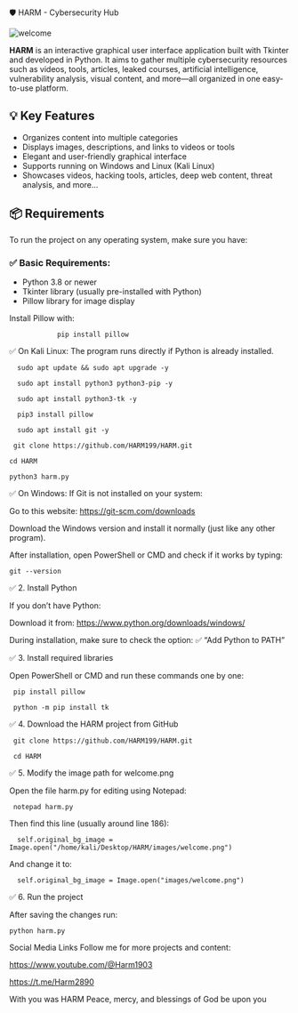 🛡️ HARM - Cybersecurity Hub


![welcome](https://github.com/user-attachments/assets/c9de7075-f268-4f29-8a78-e05363e8c461)


**HARM** is an interactive graphical user interface application built with Tkinter and developed in Python. It aims to gather multiple cybersecurity resources such as videos, tools, articles, leaked courses, artificial intelligence, vulnerability analysis, visual content, and more—all organized in one easy-to-use platform.

## 💡 Key Features

- Organizes content into multiple categories  
- Displays images, descriptions, and links to videos or tools  
- Elegant and user-friendly graphical interface  
- Supports running on Windows and Linux (Kali Linux)  
- Showcases videos, hacking tools, articles, deep web content, threat analysis, and more...

## 📦 Requirements

To run the project on any operating system, make sure you have:

### ✅ Basic Requirements:
- Python 3.8 or newer  
- Tkinter library (usually pre-installed with Python)  
- Pillow library for image display  

Install Pillow with:

                pip install pillow


✅ On Kali Linux:
The program runs directly if Python is already installed.

      sudo apt update && sudo apt upgrade -y

      sudo apt install python3 python3-pip -y

      sudo apt install python3-tk -y

      pip3 install pillow

      sudo apt install git -y

     git clone https://github.com/HARM199/HARM.git
    
    cd HARM
    
    python3 harm.py


           

✅ On Windows:
If Git is not installed on your system:

Go to this website: https://git-scm.com/downloads

Download the Windows version and install it normally (just like any other program).

After installation, open PowerShell or CMD and check if it works by typing:

    git --version

✅ 2. Install Python

If you don’t have Python:

Download it from: https://www.python.org/downloads/windows/

During installation, make sure to check the option: ✅ “Add Python to PATH”

✅ 3. Install required libraries

Open PowerShell or CMD and run these commands one by one:

     pip install pillow

     python -m pip install tk

✅ 4. Download the HARM project from GitHub

     git clone https://github.com/HARM199/HARM.git
     
     cd HARM

✅ 5. Modify the image path for welcome.png

Open the file harm.py for editing using Notepad:

     notepad harm.py
Then find this line (usually around line 186):

      self.original_bg_image = Image.open("/home/kali/Desktop/HARM/images/welcome.png")
And change it to:

      self.original_bg_image = Image.open("images/welcome.png")

✅ 6. Run the project

After saving the changes run:

    python harm.py

      
     
     

 Social Media Links
Follow me for more projects and content:

https://www.youtube.com/@Harm1903

https://t.me/Harm2890

 With you was HARM Peace, mercy, and blessings of God be upon you


